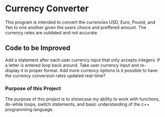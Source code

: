 # Currency Converter
This program is intended to convert the currencies USD, Euro, Pound, and Yen to one another given the users choice and preffered amount.
The currency rates are outdated and not accurate.

## Code to be Improved
Add a statement after each user currency input that only accepts integers. If a letter is entered loop back around.
Take user currency input and re-display it in proper format.
Add more currency options
Is it possible to have the currency conversion rates updated real-time?

### Purpose of this Project
The purpose of this project is to showcase my ability to work with functions, do-while loops, switch statements, and basic 
understanding of the c++ programming language.